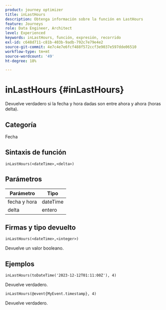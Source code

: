 ```yaml
---
product: journey optimizer
title: inLastHours
description: Obtenga información sobre la función en LastHours
feature: Journeys
role: Data Engineer, Architect
level: Experienced
keywords: inLastHours, función, expresión, recorrido
exl-id: c648d711-c81b-403b-9adb-792c7e79e4e2
source-git-commit: 4e7c4e7e6fcf488f572ccf3e9037e597dde06510
workflow-type: tm+mt
source-wordcount: '49'
ht-degree: 18%

---
```


# inLastHours {#inLastHours}

Devuelve verdadero si la fecha y hora dadas son entre ahora y ahora (horas delta).

## Categoría

Fecha

## Sintaxis de función

`inLastHours(<dateTime>,<delta>)`

## Parámetros

| Parámetro | Tipo |
|-----------|------------------|
| fecha y hora | dateTime |
| delta | entero |

## Firmas y tipo devuelto

`inLastHours(<dateTime>,<integer>)`

Devuelve un valor booleano.

## Ejemplos

`inLastHours(toDateTime('2023-12-12T01:11:00Z'), 4)`

Devuelve verdadero.

`inLastHours(@event{MyEvent.timestamp}, 4)`

Devuelve verdadero.
